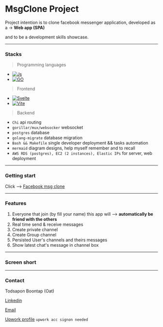 # MsgClone Project

Project intention is to clone facebook messenger application, developed as a -> **Web app (SPA)**

and to be a development skills showcase.

---
### Stacks
> Programming languages
- [![Js][Js-img]][JS-url]
- [![GO][go-img]][go-url]

> Frontend
- [![Svelte][Svelte-img]][Svelte-url]
- [![Vite][vite-img]][vite-url]

> Backend  
- ```Chi``` api routing
- ```gorillar/mux/websocker``` websocket 
- ```postgres``` database
- ```golang-migrate``` database migration
- ```Bash && Makefile``` single developer deployment && tasks automation
- ```mermaid``` diagram designs, help myself remember and to recall
- ```AWS RDS (postgres), EC2 (2 instances), Elastic IPs``` for server, web deployment 
---

### Getting start
Click --> [Facebook msg clone](http://ec2-35-173-149-11.compute-1.amazonaws.com)

---
### Features
1. Everyone that join (by fill your name) this app will --> **automatically be friend with the others**
2. Real time send & receive messages
3. Create private channel
4. Create Group channel
5. Persisted User's channels and theirs messages 
6. Show latest chat's message in channel box

---
### Screen short

---
### Contact
Todsapon Boontap (Oat) 

[Linkedin](https://www.linkedin.com/in/todsapon-boontap-0a949097/)

[Email](aotse.todsapon@outlook.com)

[Upwork profile](https://www.upwork.com/freelancers/~01126d93bb3e706e43) ```upwork acc signon needed```




[Svelte-img]: https://img.shields.io/badge/Svelte-4A4A55?style=for-the-badge&logo=svelte&logoColor=FF3E00
[Svelte-url]: https://svelte.dev/
[JS-img]: https://img.shields.io/badge/Javascript-grey?style=for-the-badge&logo=javascript
[JS-url]: https://en.wikipedia.org/wiki/JavaScript
[go-img]: https://img.shields.io/badge/GO-grey?style=for-the-badge&logo=go
[go-url]: https://en.wikipedia.org/wiki/JavaScript

[vite-img]: https://img.shields.io/badge/vite-grey?style=for-the-badge&logo=vite
[vite-url]: https://en.wikipedia.org/wiki/JavaScript

